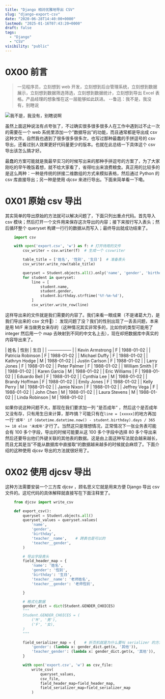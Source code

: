 ```yaml
---
title: "Django 相对优雅地导出 CSV"
slug: "django-export-csv"
date: "2020-06-28T14:40:00+0000"
lastmod: "2025-01-16T07:43:20+0000"
draft: false
tags:
  - "Django"
  - "CSV"
visibility: "public"
---
```

# 0X00 前言

> 一见程序员，立刻想到 web 开发，立刻想到后台管理系统，立刻想到数据展示，立刻想到数据筛选筛选，立刻想到数据统计，立刻想到导出 Excel 表格。产品经理的想象惟在这一层能够如此跃进。 --鲁迅：我不是，我没有，别瞎说

![我不是，我没有，别瞎说啊](https://blog-1251664340.cos.ap-chengdu.myqcloud.com/20200628225253.jpg)

虽然上面这种说法有点夸张了，不过确实很多很多很多人在工作中遇到过不止一次的需要在一个 web 系统里添加一个”数据导出”的功能，而且通常都是导出成 csv 这种文件。自然我也遇到了很多很多很多次，也写过那种最蠢的手拼逗号的 csv 导出，还看过别人效果更好代码量更少的版本。也就在此总结一下具体这个 csv 导出该怎么搞才好。

最蠢的方案可能就是我最早实习的时候写出来的那种手拼逗号的方案了，为了大家刚吃的早午晚饭着想，就不给大家看了，省得吐出来浪费粮食。真正用的比较多的是这么两种：一种是传统的拼接二维数组的方式来模拟表格，然后通过 Python 的 csv 库直接导出；另一种是使用 djcsv 来进行导出。下面来简单看一下嘞。

# 0X01 原始 csv 导出

其实简单的导出原始的方法就可以解决问题了，下面只列出重点代码。首先导入 csv 模块；然后打开一个文件用来保存这次导出的内容；接下来按行写入表头；然后循环整个 queryset 构建一行行的数据从而写入；最终导出就成功结束了。

```python
    import csv

    with open('export.csv', 'w') as f: # 打开待用的文件
        csv_writer = csv.writer(f)  # 生成一个 csvwriter

        table_title = ['姓名', '性别', '生日']  # 准备表头
        csv_writer.write_row(table_title)

        queryset = Student.objects.all().only('name', 'gender', 'birthday')
        for student in queryset:
            line = [
                student.name,
                student.gender,
                student.birthday.strftime('%Y-%m-%d'),
            ]
            csv_writer.write_row(line)
```

这样导出来的文件就是我们需要的内容了。我们来看一眼成果（不是诸葛大力，是我们导出来的 csv 文件🤣）： 发现问题了没？我们的性别出现了一丢丢问题，本来是用 M/F 来当做男女来存的（这种情况其实非常多的，比如你的类型可能用了 integer 然后用一个 map 去映射到不同的中文名上去），现在却把数据库中真实的内容导出来了。

| 姓名 | 性别 | 生日 |
| -————— |
| Kevin Armstrong | F | 1988-01-02 |
| Patricia Robinson | F | 1988-01-02 |
| Michael Duffy | F | 1988-01-02 |
| Kathryn Hodge | M | 1988-01-02 |
| Justin Carlson | F | 1988-01-02 |
| Larry Jones | F | 1988-01-02 |
| Peter Palmer | F | 1988-01-02 |
| William Smith | F | 1988-01-02 |
| Karen Garcia | M | 1988-01-02 |
| Eric Williams | F | 1988-01-02 |
| Eduardo Bell | F | 1988-01-02 |
| Cynthia Lee | M | 1988-01-02 |
| Brandy Hoffman | F | 1988-01-02 |
| Emily Jones | F | 1988-01-02 |
| Kelly Perry | M | 1988-01-02 |
| Jamie Nixon | F | 1988-01-02 |
| Jeffrey Vega | F | 1988-01-02 |
| John Chen | M | 1988-01-02 |
| Laura Stevens | M | 1988-01-02 |
| Linda Robinson | M | 1988-01-02 |

如果你说这种问题不大，那现在我们要求加一列 ”是否成年“ ，然后这个是否成年又没有存，只有用生日来计算，那咋搞？可能只有在`line = [xxxxx]`的地方再加一行`'成年' if (datetime.datetime.now() - student.birthday).days / 365 >= 18 else '未成年'`才行了。当然这只是理想情况，正常情况下一张业务表可能会有 100 多个字段，导出的时候可能要从这 100 多个字段中选择 80 多个导出来然后还要导出他们外键关联的其他表的数据。这是由上面这种写法就会越来越长，而且尤其是当”不能从数据库中直接取“的数据越来越多的时候就会麻烦了。下面介绍的这种使用 djcsv 导出的方法就很好用了。

# 0X02 使用 djcsv 导出

这种方法需要安装一个三方库 djcsv ，顾名思义它就是用来方便 Django 导出 csv 文件的。这坨代码的具体解释就直接写在下面注释里了。

```python
    from djcsv import write_csv

    def export_csv():
        queryset = Student.objects.all()
        queryset_values = queryset.values(
            'name',
            'gender',
            'birthday',
            'teacher__name',    # 跨表也是可以的
            'teacher__gender',
        )

        # 导出字段表头
        field_header_map = {
            'name': '姓名',
            'gender': '性别',
            'birthday': '生日',
            'teacher__name': '老师姓名',
            'teacher__gender': '老师性别',

        }

        # 格式化数据
        gender_dict = dict(Student.GENDER_CHOICES)
        """
        Student.GENDER_CHOICES = (
            ('M', '男'),
            ('F', '女),
        )
        """

        field_serializer_map = {    # 折页机就是为什么要叫 serializer 的方法了，因为确实有一个翻译在这儿
            'gender': (lambda x: gender_dict.get(x, '其他')),
            'teacher_gender': (lambda x: gender_dict.get(x, '其他')),
        }

        with open('export.csv', 'w') as csv_file:
            write_csv(
                queryset_values,
                csv_file,
                field_header_map=field_header_map,
                field_serializer_map=field_serializer_map
            )
```